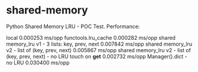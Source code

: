 # shared-memory

Python Shared Memory LRU - POC Test. Performance:

local
    0.000253 ms/opp
functools.lru_cache
    0.000282 ms/opp
shared memory_lru v1 - 3 lists: key, prev, next
    0.007842 ms/opp
shared memory_lru v2 - list of (key, prev, next)
    0.005867 ms/opp
shared memory_lru v2 - list of (key, prev, next) - no LRU touch on __get__
    0.002732 ms/opp
Manager().dict - no LRU
    0.030400 ms/opp

